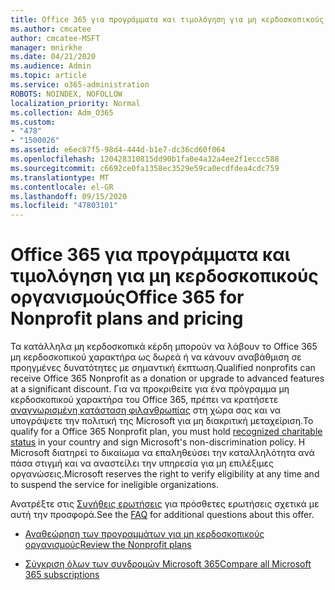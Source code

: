 ```yaml
---
title: Office 365 για προγράμματα και τιμολόγηση για μη κερδοσκοπικούς οργανισμούς
ms.author: cmcatee
author: cmcatee-MSFT
manager: mnirkhe
ms.date: 04/21/2020
ms.audience: Admin
ms.topic: article
ms.service: o365-administration
ROBOTS: NOINDEX, NOFOLLOW
localization_priority: Normal
ms.collection: Adm_O365
ms.custom:
- "478"
- "1500026"
ms.assetid: e6ec87f5-98d4-444d-b1e7-dc36cd60f064
ms.openlocfilehash: 120428310815dd90b1fa0e4a32a4ee2f1eccc588
ms.sourcegitcommit: c6692ce0fa1358ec3529e59ca0ecdfdea4cdc759
ms.translationtype: MT
ms.contentlocale: el-GR
ms.lasthandoff: 09/15/2020
ms.locfileid: "47803101"
---
```

# <a name="office-365-for-nonprofit-plans-and-pricing"></a><span data-ttu-id="bf6d7-102">Office 365 για προγράμματα και τιμολόγηση για μη κερδοσκοπικούς οργανισμούς</span><span class="sxs-lookup"><span data-stu-id="bf6d7-102">Office 365 for Nonprofit plans and pricing</span></span>

<span data-ttu-id="bf6d7-103">Τα κατάλληλα μη κερδοσκοπικά κέρδη μπορούν να λάβουν το Office 365 μη κερδοσκοπικού χαρακτήρα ως δωρεά ή να κάνουν αναβάθμιση σε προηγμένες δυνατότητες με σημαντική έκπτωση.</span><span class="sxs-lookup"><span data-stu-id="bf6d7-103">Qualified nonprofits can receive Office 365 Nonprofit as a donation or upgrade to advanced features at a significant discount.</span></span> <span data-ttu-id="bf6d7-104">Για να προκριθείτε για ένα πρόγραμμα μη κερδοσκοπικού χαρακτήρα του Office 365, πρέπει να κρατήσετε [αναγνωρισμένη κατάσταση φιλανθρωπίας](https://go.microsoft.com/fwlink/p/?LinkID=330253) στη χώρα σας και να υπογράψετε την πολιτική της Microsoft για μη διακριτική μεταχείριση.</span><span class="sxs-lookup"><span data-stu-id="bf6d7-104">To qualify for a Office 365 Nonprofit plan, you must hold [recognized charitable status](https://go.microsoft.com/fwlink/p/?LinkID=330253) in your country and sign Microsoft's non-discrimination policy.</span></span> <span data-ttu-id="bf6d7-105">Η Microsoft διατηρεί το δικαίωμα να επαληθεύσει την καταλληλότητα ανά πάσα στιγμή και να αναστείλει την υπηρεσία για μη επιλέξιμες οργανώσεις.</span><span class="sxs-lookup"><span data-stu-id="bf6d7-105">Microsoft reserves the right to verify eligibility at any time and to suspend the service for ineligible organizations.</span></span>
  
<span data-ttu-id="bf6d7-106">Ανατρέξτε στις [Συνήθεις ερωτήσεις](https://products.office.com/nonprofit/office-365-nonprofit) για πρόσθετες ερωτήσεις σχετικά με αυτή την προσφορά.</span><span class="sxs-lookup"><span data-stu-id="bf6d7-106">See the [FAQ](https://products.office.com/nonprofit/office-365-nonprofit) for additional questions about this offer.</span></span>
  
- [<span data-ttu-id="bf6d7-107">Αναθεώρηση των προγραμμάτων για μη κερδοσκοπικούς οργανισμούς</span><span class="sxs-lookup"><span data-stu-id="bf6d7-107">Review the Nonprofit plans</span></span>](https://products.office.com/nonprofit/office-365-nonprofit-plans-and-pricing?tab=1)

- [<span data-ttu-id="bf6d7-108">Σύγκριση όλων των συνδρομών Microsoft 365</span><span class="sxs-lookup"><span data-stu-id="bf6d7-108">Compare all Microsoft 365 subscriptions</span></span>](https://products.office.com/business/compare-more-office-365-for-business-plans)
